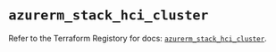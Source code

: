 # `azurerm_stack_hci_cluster`

Refer to the Terraform Registory for docs: [`azurerm_stack_hci_cluster`](https://registry.terraform.io/providers/hashicorp/azurerm/3.59.0/docs/resources/stack_hci_cluster).
